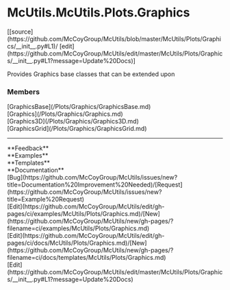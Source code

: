 # <a id="McUtils.Plots.Graphics">McUtils.McUtils.Plots.Graphics</a> 
<div class="docs-source-link" markdown="1">
[[source](https://github.com/McCoyGroup/McUtils/blob/master/McUtils/Plots/Graphics/__init__.py#L1)/
[edit](https://github.com/McCoyGroup/McUtils/edit/master/McUtils/Plots/Graphics/__init__.py#L1?message=Update%20Docs)]
</div>
    
Provides Graphics base classes that can be extended upon

### Members
<div class="container alert alert-secondary bg-light">
  <div class="row">
   <div class="col" markdown="1">
[GraphicsBase](/Plots/Graphics/GraphicsBase.md)   
</div>
   <div class="col" markdown="1">
[Graphics](/Plots/Graphics/Graphics.md)   
</div>
   <div class="col" markdown="1">
[Graphics3D](/Plots/Graphics/Graphics3D.md)   
</div>
</div>
  <div class="row">
   <div class="col" markdown="1">
[GraphicsGrid](/Plots/Graphics/GraphicsGrid.md)   
</div>
   <div class="col" markdown="1">
   
</div>
   <div class="col" markdown="1">
   
</div>
</div>
</div>













---


<div markdown="1" class="text-secondary">
<div class="container">
  <div class="row">
   <div class="col" markdown="1">
**Feedback**   
</div>
   <div class="col" markdown="1">
**Examples**   
</div>
   <div class="col" markdown="1">
**Templates**   
</div>
   <div class="col" markdown="1">
**Documentation**   
</div>
   <div class="col" markdown="1">
   
</div>
   <div class="col" markdown="1">
   
</div>
   <div class="col" markdown="1">
   
</div>
</div>
  <div class="row">
   <div class="col" markdown="1">
[Bug](https://github.com/McCoyGroup/McUtils/issues/new?title=Documentation%20Improvement%20Needed)/[Request](https://github.com/McCoyGroup/McUtils/issues/new?title=Example%20Request)   
</div>
   <div class="col" markdown="1">
[Edit](https://github.com/McCoyGroup/McUtils/edit/gh-pages/ci/examples/McUtils/Plots/Graphics.md)/[New](https://github.com/McCoyGroup/McUtils/new/gh-pages/?filename=ci/examples/McUtils/Plots/Graphics.md)   
</div>
   <div class="col" markdown="1">
[Edit](https://github.com/McCoyGroup/McUtils/edit/gh-pages/ci/docs/McUtils/Plots/Graphics.md)/[New](https://github.com/McCoyGroup/McUtils/new/gh-pages/?filename=ci/docs/templates/McUtils/Plots/Graphics.md)   
</div>
   <div class="col" markdown="1">
[Edit](https://github.com/McCoyGroup/McUtils/edit/master/McUtils/Plots/Graphics/__init__.py#L1?message=Update%20Docs)   
</div>
   <div class="col" markdown="1">
   
</div>
   <div class="col" markdown="1">
   
</div>
   <div class="col" markdown="1">
   
</div>
</div>
</div>
</div>